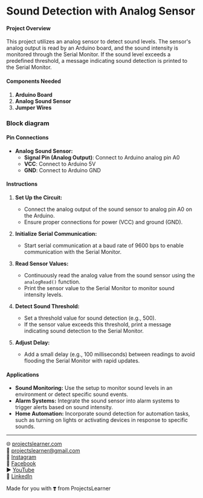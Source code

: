 # Sound Detection with Analog Sensor

#### Project Overview

This project utilizes an analog sensor to detect sound levels. The sensor's analog output is read by an Arduino board, and the sound intensity is monitored through the Serial Monitor. If the sound level exceeds a predefined threshold, a message indicating sound detection is printed to the Serial Monitor.

#### Components Needed

1. **Arduino Board**
2. **Analog Sound Sensor**
3. **Jumper Wires**

### Block diagram



#### Pin Connections

- **Analog Sound Sensor:**
  - **Signal Pin (Analog Output)**: Connect to Arduino analog pin A0
  - **VCC**: Connect to Arduino 5V
  - **GND**: Connect to Arduino GND

#### Instructions

1. **Set Up the Circuit:**
   - Connect the analog output of the sound sensor to analog pin A0 on the Arduino.
   - Ensure proper connections for power (VCC) and ground (GND).

2. **Initialize Serial Communication:**
   - Start serial communication at a baud rate of 9600 bps to enable communication with the Serial Monitor.

3. **Read Sensor Values:**
   - Continuously read the analog value from the sound sensor using the `analogRead()` function.
   - Print the sensor value to the Serial Monitor to monitor sound intensity levels.

4. **Detect Sound Threshold:**
   - Set a threshold value for sound detection (e.g., 500).
   - If the sensor value exceeds this threshold, print a message indicating sound detection to the Serial Monitor.

5. **Adjust Delay:**
   - Add a small delay (e.g., 100 milliseconds) between readings to avoid flooding the Serial Monitor with rapid updates.

#### Applications

- **Sound Monitoring:** Use the setup to monitor sound levels in an environment or detect specific sound events.
- **Alarm Systems:** Integrate the sound sensor into alarm systems to trigger alerts based on sound intensity.
- **Home Automation:** Incorporate sound detection for automation tasks, such as turning on lights or activating devices in response to specific sounds.

---

🌐 [projectslearner.com](https://www.projectslearner.com)  
📧 [projectslearner@gmail.com](mailto:projectslearner@gmail.com)  
📸 [Instagram](https://www.instagram.com/projectslearner/)  
📘 [Facebook](https://www.facebook.com/projectslearner)  
▶️ [YouTube](https://www.youtube.com/@ProjectsLearner)  
📘 [LinkedIn](https://www.linkedin.com/in/projectslearner)  

Made for you with ❣️ from ProjectsLearner